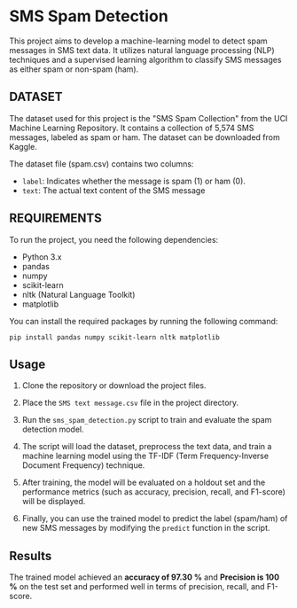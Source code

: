 
# SMS Spam Detection

This project aims to develop a machine-learning model to detect spam messages in SMS text data. It utilizes natural language processing (NLP) techniques and a supervised learning algorithm to classify SMS messages as either spam or non-spam (ham).

## DATASET
The dataset used for this project is the "SMS Spam Collection" from the UCI Machine Learning Repository. It contains a collection of 5,574 SMS messages, labeled as spam or ham. The dataset can be downloaded from Kaggle.

The dataset file (spam.csv) contains two columns:

- `label`: Indicates whether the message is spam (1) or ham (0).
- `text`: The actual text content of the SMS message

## REQUIREMENTS

To run the project, you need the following dependencies:
- Python 3.x
- pandas
- numpy
- scikit-learn
- nltk (Natural Language Toolkit)
- matplotlib

You can install the required packages by running the following command:

```
pip install pandas numpy scikit-learn nltk matplotlib
```

## Usage

1. Clone the repository or download the project files.

2. Place the `SMS text message.csv` file in the project directory.

3. Run the `sms_spam_detection.py` script to train and evaluate the spam detection model.

4. The script will load the dataset, preprocess the text data, and train a machine learning model using the TF-IDF (Term Frequency-Inverse Document Frequency) technique.

5. After training, the model will be evaluated on a holdout set and the performance metrics (such as accuracy, precision, recall, and F1-score) will be displayed.

6. Finally, you can use the trained model to predict the label (spam/ham) of new SMS messages by modifying the `predict` function in the script.


## Results

The trained model achieved an **accuracy of 97.30 %** and **Precision is 100 %** on the test set and performed well in terms of precision, recall, and F1-score.
